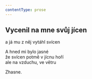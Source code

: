 ```yaml
---
contentType: prose
---
```


## Vycenil na mne svůj jícen

a já mu z něj vytáhl svícen

A hned mi bylo jasné  
že svícen potmě v jícnu hoří  
ale na vzduchu, ve větru

Zhasne.
